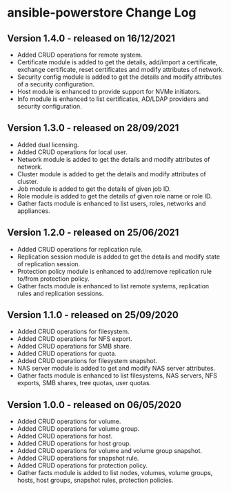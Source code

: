 # ansible-powerstore Change Log
## Version 1.4.0 - released on 16/12/2021
- Added CRUD operations for remote system.
- Certificate module is added to get the details, add/import a certificate, exchange certificate, reset certificates and modify attributes of network.
- Security config module is added to get the details and modify attributes of a security configuration.
- Host module is enhanced to provide support for NVMe initiators.
- Info module is enhanced to list certificates, AD/LDAP providers and security configuration.

## Version 1.3.0 - released on 28/09/2021
- Added dual licensing.
- Added CRUD operations for local user.
- Network module is added to get the details and modify attributes of network.
- Cluster module is added to get the details and modify attributes of cluster.
- Job module is added to get the details of given job ID.
- Role module is added to get the details of given role name or role ID.
- Gather facts module is enhanced to list users, roles, networks and appliances.

## Version 1.2.0 - released on 25/06/2021
- Added CRUD operations for replication rule.
- Replication session module is added to get the details and modify state of replication session.
- Protection policy module is enhanced to add/remove replication rule to/from protection policy.
- Gather facts module is enhanced to list remote systems, replication rules and replication sessions.

## Version 1.1.0 - released on 25/09/2020
- Added CRUD operations for filesystem.
- Added CRUD operations for NFS export.
- Added CRUD operations for SMB share.
- Added CRUD operations for quota.
- Added CRUD operations for filesystem snapshot.
- NAS server module is added to get and modify NAS server attributes.
- Gather facts module is enhanced to list filesystems, NAS servers, NFS exports, SMB shares, tree quotas, user quotas.

## Version 1.0.0 - released on 06/05/2020
- Added CRUD operations for volume.
- Added CRUD operations for volume group.
- Added CRUD operations for host.
- Added CRUD operations for host group.
- Added CRUD operations for volume and volume group snapshot.
- Added CRUD operations for snapshot rule.
- Added CRUD operations for protection policy.
- Gather facts module is added to list nodes, volumes, volume groups, hosts, host groups, snapshot rules, protection policies.
